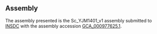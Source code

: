 

Assembly
--------

The assembly presented is the Sc\_YJM1401\_v1 assembly submitted to
[INSDC](http://www.insdc.org) with the assembly accession
[GCA\_000977625.1](http://www.ebi.ac.uk/ena/data/view/GCA_000977625.1).
